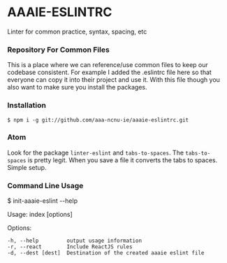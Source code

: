 # AAAIE-ESLINTRC

Linter for common practice, syntax, spacing, etc

### Repository For Common Files

This is a place where we can reference/use common files to keep our codebase consistent.  For example 
I added the .eslintrc file here so that everyone can copy it into their project and use it.  With this
file though you also want to make sure you install the packages.

### Installation

```
$ npm i -g git://github.com/aaa-ncnu-ie/aaaie-eslintrc.git
```

### Atom

Look for the package `linter-eslint` and `tabs-to-spaces`.  The `tabs-to-spaces` is pretty legit.  When
you save a file it converts the tabs to spaces.  Simple setup.  

### Command Line Usage

$  init-aaaie-eslint --help

  Usage: index [options] <includeReac>

  Options:

    -h, --help         output usage information
    -r, --react        Include ReactJS rules
    -d, --dest [dest]  Destination of the created aaaie eslint file
